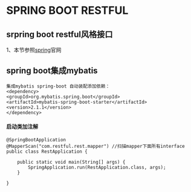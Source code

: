 SPRING BOOT RESTFUL
=====================
## srpring boot restful风格接口
   
  1、本节参照[spring](https://spring.io/guides/gs/rest-service/)官网
 
## spring boot集成mybatis
    
    集成mybatis spring-boot 自动装配添加依赖：
    <dependency>
    <groupId>org.mybatis.spring.boot</groupId>
    <artifactId>mybatis-spring-boot-starter</artifactId>
    <version>2.1.1</version>
    </dependency>
#### 启动类加注解
    @SpringBootApplication
    @MapperScan("com.restful.rest.mapper") //扫描mapper下面所有interface
    public class RestApplication {
    
        public static void main(String[] args) {
            SpringApplication.run(RestApplication.class, args);
        }
    
    }